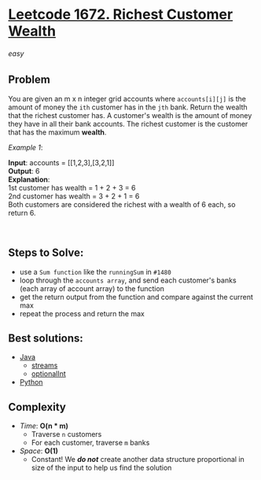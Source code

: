 # [Leetcode 1672. Richest Customer Wealth][Link]

###### easy

## Problem
You are given an m x n integer grid accounts where `accounts[i][j]` is the amount of money the `ith` customer has in the `jth` bank. Return the wealth that the richest customer has.
A customer's wealth is the amount of money they have in all their bank accounts. The richest customer is the customer that has the maximum **wealth**.

 

_Example 1_:

**Input**: accounts = [[1,2,3],[3,2,1]]\
**Output**: 6\
**Explanation**:\
1st customer has wealth = 1 + 2 + 3 = 6\
2nd customer has wealth = 3 + 2 + 1 = 6\
Both customers are considered the richest with a wealth of 6 each, so return 6.

<br />

## Steps to Solve:
- use a `Sum function` like the `runningSum` in `#1480`
- loop through the `accounts array`, and send each customer's banks
  (each array of account array) to the function
- get the return output from the function and compare against the current max
- repeat the process and return the max

## Best solutions: 
- [Java][java]
  - [streams][java_streams]
  - [optionalInt][java_optionalInts]
- [Python][python]


## Complexity

- *Time*: __O(n * m)__
  - Traverse `n` customers
  - For each customer, traverse `m` banks
- *Space*: __O(1)__
  - Constant! We _**do not**_ create another data structure proportional
    in size of the input to help us find the solution


    







[Link]: https://leetcode.com/problems/richest-customer-wealth/description/
[java]: https://leetcode.com/problems/richest-customer-wealth/solutions/961720/java-1-liner-explained
[python]: https://leetcode.com/problems/richest-customer-wealth/solutions/2675823/python-1-liner-simple-solution
[java_streams]: https://docs.oracle.com/javase/8/docs/api/java/util/stream/Stream.html
[java_optionalInts]: https://docs.oracle.com/javase/8/docs/api/java/util/OptionalInt.html